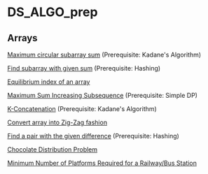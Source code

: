 # DS_ALGO_prep

## Arrays
<a href="https://practice.geeksforgeeks.org/problems/max-circular-subarray-sum/0">Maximum circular subarray sum</a> (Prerequisite: Kadane's Algorithm)

<a href="https://practice.geeksforgeeks.org/problems/subarray-with-given-sum/0">Find subarray with given sum</a> (Prerequisite: Hashing) 

<a href="https://practice.geeksforgeeks.org/problems/equilibrium-point/0">Equilibrium index of an array</a>

<a href="https://www.geeksforgeeks.org/maximum-sum-increasing-subsequence-dp-14/">Maximum Sum Increasing Subsequence</a> (Prerequisite: Simple DP)

<a href="https://www.codechef.com/problems/KCON">K-Concatenation</a> (Prerequisite: Kadane's Algorithm) 

<a href="https://www.geeksforgeeks.org/convert-array-into-zig-zag-fashion/">Convert array into Zig-Zag fashion</a>

<a href="https://www.geeksforgeeks.org/find-a-pair-with-the-given-difference/">Find a pair with the given difference</a> (Prerequisite: Hashing)

<a href="https://www.geeksforgeeks.org/chocolate-distribution-problem/">Chocolate Distribution Problem</a>

<a href="https://www.geeksforgeeks.org/minimum-number-platforms-required-railwaybus-station/">Minimum Number of Platforms Required for a Railway/Bus Station</a>
